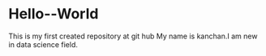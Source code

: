 # Hello--World
This is my first created repository at git hub
My name is kanchan.I am new in data science field.
